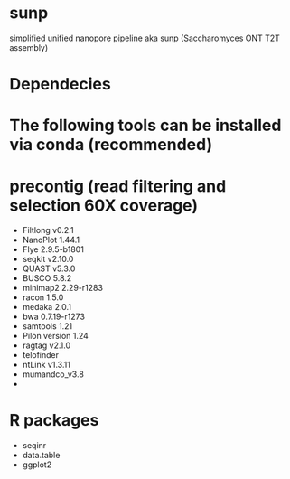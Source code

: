 # sunp
simplified unified nanopore pipeline aka sunp (Saccharomyces ONT T2T assembly)

# Dependecies 
# The following tools can be installed via conda (recommended)
# precontig (read filtering and selection 60X coverage)
- Filtlong v0.2.1
- NanoPlot 1.44.1
- Flye 2.9.5-b1801
- seqkit v2.10.0
- QUAST v5.3.0
- BUSCO 5.8.2
- minimap2 2.29-r1283
- racon 1.5.0
- medaka 2.0.1
- bwa 0.7.19-r1273
- samtools 1.21
- Pilon version 1.24
- ragtag v2.1.0
- telofinder
- ntLink v1.3.11
- mumandco_v3.8
- 
# R packages 
- seqinr
- data.table
- ggplot2
